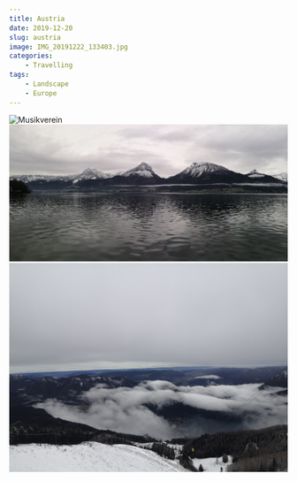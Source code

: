 ```yaml
---
title: Austria
date: 2019-12-20
slug: austria
image: IMG_20191222_133403.jpg
categories:
    - Travelling
tags:
    - Landscape
    - Europe
---
```

![Musikverein](IMG_20191220_192851.jpg)  
![St. Wolfgang](IMG_20191222_095920.jpg)  
![Mount Gilgen](IMG_20191222_133403.jpg)
